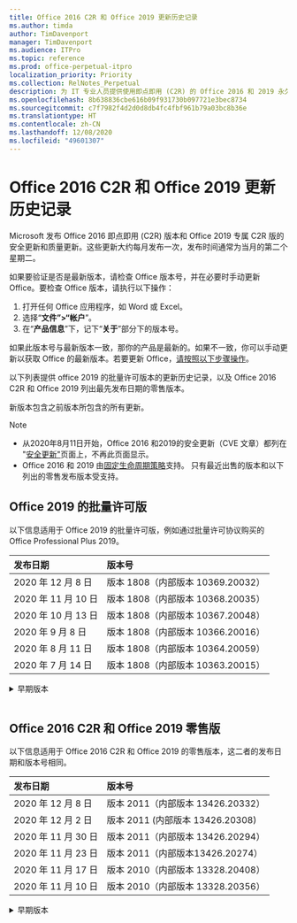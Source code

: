 ```yaml
---
title: Office 2016 C2R 和 Office 2019 更新历史记录
ms.author: timda
author: TimDavenport
manager: TimDavenport
ms.audience: ITPro
ms.topic: reference
ms.prod: office-perpetual-itpro
localization_priority: Priority
ms.collection: RelNotes_Perpetual
description: 为 IT 专业人员提供使用即点即用 (C2R) 的 Office 2016 和 2019 永久版本的更新历史记录
ms.openlocfilehash: 8b638836cbe616b09f931730b097721e3bec8734
ms.sourcegitcommit: c7f7982f4d2d0d8db4fc4fbf961b79a03bc8b36e
ms.translationtype: HT
ms.contentlocale: zh-CN
ms.lasthandoff: 12/08/2020
ms.locfileid: "49601307"
---
```

# <a name="update-history-for-office-2016-c2r-and-office-2019"></a>Office 2016 C2R 和 Office 2019 更新历史记录

Microsoft 发布 Office 2016 即点即用 (C2R) 版本和 Office 2019 专属 C2R 版的安全更新和质量更新。这些更新大约每月发布一次，发布时间通常为当月的第二个星期二。

如果要验证是否是最新版本，请检查 Office 版本号，并在必要时手动更新 Office。要检查 Office 版本，请执行以下操作：

  1.    打开任何 Office 应用程序，如 Word 或 Excel。
  2.    选择“**文件”>“帐户**”。
  3.    在“**产品信息**”下，记下“**关于**”部分下的版本号。

如果此版本号与最新版本一致，那你的产品是最新的。如果不一致，你可以手动更新以获取 Office 的最新版本。若要更新 Office，[请按照以下步骤操作](https://support.office.com/article/2ab296f3-7f03-43a2-8e50-46de917611c5)。


以下列表提供 office 2019 的批量许可版本的更新历史记录，以及 Office 2016 C2R 和 Office 2019 列出最先发布日期的零售版本。

新版本包含之前版本所包含的所有更新。


 > [!NOTE]
> - 从2020年8月11日开始，Office 2016 和2019的安全更新（CVE 文章）都列在 "[安全更新"](https://docs.microsoft.com/officeupdates/microsoft365-apps-security-updates)页面上，不再此页面显示。 
> - Office 2016 和 2019 由[固定生命周期策略](https://docs.microsoft.com/lifecycle/policies/fixed)支持。 只有最近出售的版本和以下列出的零售发布版本受支持。


## <a name="volume-licensed-versions-of-office-2019"></a>Office 2019 的批量许可版
以下信息适用于 Office 2019 的批量许可版，例如通过批量许可协议购买的 Office Professional Plus 2019。

[//]: # (请勿删除批量许可表开头)


|**发布日期**|**版本号**|
|:-----|:-----|
|2020 年 12 月 8 日|版本 1808（内部版本 10369.20032）|
|2020 年 11 月 10 日|版本 1808（内部版本 10368.20035）|
|2020 年 10 月 13 日|版本 1808（内部版本 10367.20048）|
|2020 年 9 月 8 日|版本 1808（内部版本 10366.20016）|
|2020 年 8 月 11 日|版本 1808（内部版本 10364.20059）|
|2020 年 7 月 14 日   |版本 1808（内部版本 10363.20015）  |


[//]: # (请勿删除批量许可表结尾)

<details>
<summary>早期版本</summary>
 

[//]: # (请勿删除批量许可旧表开头)


|**发布日期**|**版本号**|
|:-----|:-----|
|2020 年 6 月 9 日   |版本 1808（内部版本 10361.20002）  |
|2020 年 5 月12 日   |版本 1808（内部版本 10359.20023）  |
|2020 年 4 月 14 日   |版本 1808 （内部版本 10358.20061）  |
|2020 年 3 月 10 日   |版本 1808（内部版本 10357.20081）  |
|2020 年 2 月 11 日   |版本 1808（内部版本 10356.20006）  |


[//]: # (请勿删除批量许可旧表结尾)

</details>


<br/>

## <a name="retail-versions-of-office-2016-c2r-and-office-2019"></a>Office 2016 C2R 和 Office 2019 零售版
以下信息适用于 Office 2016 C2R 和 Office 2019 的零售版本，这二者的发布日期和版本号相同。

[//]: # (请勿删除零售表开头)


|**发布日期**|**版本号**|
|:-----|:-----|
|2020 年 12 月 8 日|版本 2011（内部版本 13426.20332）|
|2020 年 12 月 2 日|版本 2011 (内部版本 13426.20308) |
|2020 年 11 月 30 日|版本 2011（内部版本 13426.20294）|
|2020 年 11 月 23 日|版本 2011（内部版本13426.20274）|
|2020 年 11 月 17 日|版本 2010（内部版本 13328.20408）|
|2020 年 11 月 10 日|版本 2010（内部版本 13328.20356）|


[//]: # (请勿删除零售表结尾)

<details>
<summary>早期版本</summary>
 

[//]: # (请勿删除零售旧表开头)


|**发布日期**|**版本号**|
|:-----|:-----|
|2020 年 10 月 27 日|版本 2010（内部版本 13328.20292）|
|2020 年 10 月 21 日|版本 2009（内部版本 13231.20418）|
|2020 年 10 月 13 日|版本 2009（内部版本 13231.20390）|
|2020 年 10 月 8 日|版本 2009 (内部版本 13231.20368)|
|2020 年 9 月 28 日|版本 2009（内部版本 13231.20262）|
|2020 年 9 月 22 日|版本 2008（内部版本 13127.20508）|
|2020 年 9 月9 日|版本 2008（内部版本 13127.20408）|
|2020 年 8 月 31 日|版本 2008（内部版本 13127.20296）|
|2020 年 8 月 25 日|版本 2007（内部版本 13029.20460）|
|2020 年 8 月 11 日|版本 2007（内部版本 13029.20344）|
|2020 年 7 月 30 日|版本 2007（内部版本 13029.20308）  |
|2020 年 7 月 28 日|版本 2006（内部版本 13001.20498）  |
|2020 年 7 月 14 日|版本 2006（内部版本 13001.20384）  |
|2020 年 6 月 30 日|版本 2006（内部版本 13001.20266）  |
|2020 年 6 月 24 日|版本 2005（内部版本 12827.20470）  |
|2020 年 6 月 9 日|版本 2005（内部版本 12827.20336）  |
|2020 年 6 月 2 日|版本 2005（内部版本 12827.20268）  |
|2020 年 5 月 21 日|版本 2004（内部版本 12730.20352）  |
|2020 年 5 月12 日|版本 2004（内部版本 12730.20270）  |
|2020 年 5 月 4 日|版本 2004（内部版本 12730.20250）  |
|2020 年 4 月 29 日|版本 2004 （内部版本 12730.20236）  |
|2020 年 4 月 15 日|版本 2003 （内部版本 12624.20466）  |
|2020 年 4 月 14 日|版本 2003（内部版本 12624.20442）  |
|2020 年 3 月 31 日|版本 2003（内部版本 12624.20382）  |
|2020 年 3 月25 日|版本 2003（内部版本 12624.20320）  |
|2020 年 3 月 10 日|版本 2002（内部版本 12527.20278）  |
|2020 年 3 月 1 日   |版本 2002（内部版本 12527.20242）  |


[//]: # (请勿删除零售旧表结尾)


</details>






